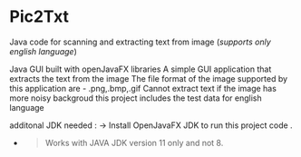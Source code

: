 # Pic2Txt
Java code for scanning and extracting text from image (*supports only english language*)

Java GUI built with openJavaFX libraries
A simple GUI application that extracts the text from the image 
The file format of the image supported by this application are - .png,.bmp,.gif
Cannot extract text if the image has more noisy backgroud
this project includes the test data for english language 

additonal JDK needed :
-> Install OpenJavaFX JDK to run this project code .
- >Works with JAVA JDK version 11 only and not 8.


